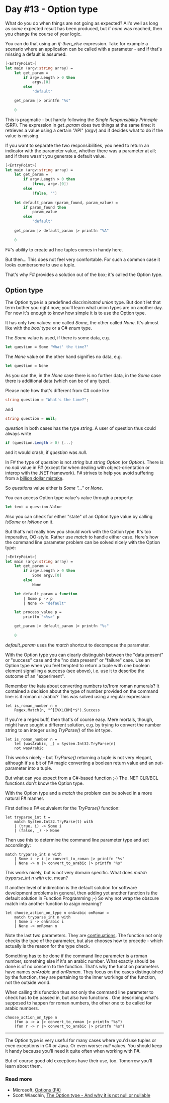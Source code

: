 # Day #13 - Option type
What do you do when things are not going as expected? All's well as long as _some_ expected result has been produced, but if _none_ was reached, then you change the course of your logic.

You can do that using an _if-then_else_ expression. Take for example a scenario where an application can be called with a parameter - and if that's missing a default is assumed.

```fsharp
[<EntryPoint>]
let main (argv:string array) = 
    let get_param = 
        if argv.Length > 0 then
            argv.[0]
        else
            "default"

    get_param |> printfn "%s"
    
    0
```

This is pragmatic - but hardly following the _Single Responsibility Principle_ (SRP). The expression in _get_param_ does two things at the same time: it retrieves a value using a certain "API" (_argv_) and if decides what to do if the value is missing.

If you want to separate the two responsibilities, you need to return an indicator with the parameter value, whether there was a parameter at all; and if there wasn't you generate a default value.

```fsharp
[<EntryPoint>]
let main (argv:string array) = 
    let get_param =
        if argv.Length > 0 then
            (true, argv.[0])
        else
            (false, "")
    
    let default_param (param_found, param_value) =
        if param_found then
            param_value
        else
            "default"
    
    get_param |> default_param |> printfn "%A"
    
    0
```

F#'s ability to create ad hoc tuples comes in handy here.

But then... This does not feel very comfortable. For such a common case it looks cumbersome to use a tuple.

That's why F# provides a solution out of the box; it's called the Option type.

## Option type
The Option type is a predefined _discriminated union_ type. But don't let that term bother you right now; you'll learn what union types are on another day. For now it's enough to know how simple it is to use the Option type.

It has only two values: one called _Some_, the other called _None_. It's almost like with the _bool_ type or a C# _enum_ type.

The _Some_ value is used, if there is some data, e.g.

```fsharp
let question = Some "What' the time?"
```

The _None_ value on the other hand signifies no data, e.g.

```fsharp
let question = None
```

As you can the, in the _None_ case there is no further data, in the _Some_ case there is additional data (which can be of any type).

Please note how that's different from C# code like

```csharp
string question = "What's the time?";
```

and

```csharp
string question = null;
```

_question_ in both cases has the type _string_. A user of question thus could always write

```csharp
if (question.Length > 0) {...}
```

and it would crash, if _question_ was _null_.

In F# the type of _question_ is not _string_ but _string Option_ (or _Option<string>_). There is no _null_ value in F# (except for when dealing with object-orientation or interop with the .NET framework). F# strives to help you avoid suffering from a [billion dollar mistake](http://www.infoq.com/presentations/Null-References-The-Billion-Dollar-Mistake-Tony-Hoare).

So _questions_ value either is _Some "..."_ or _None_.

You can access Option type value's value through a property:

```fsharp
let text = question.Value
```

Also you can check for either "state" of an Option type value by calling _IsSome_ or _IsNone_ on it.

But that's not really how you should work with the Option type. It's too imperative, OO-style. Rather use _match_ to handle either case. Here's how the command line parameter problem can be solved nicely with the Option type:

```fsharp
[<EntryPoint>]
let main (argv:string array) = 
    let get_param =
        if argv.Length > 0 then
            Some argv.[0]
        else
            None

    let default_param = function
        | Some p -> p
        | None -> "default"

    let process_value p =
        printfn "<%s>" p

    get_param |> default_param |> printfn "%s"
    
    0
```

_default_param_ uses the _match_ shortcut to decompose the parameter.

With the Option type you can clearly distinguish between the "data present" or "success" case and the "no data present" or "failure" case. Use an Option type when you feel tempted to return a tuple with one boolean element signalling a success (see above), i.e. use it to describe the outcome of an "experiment".

Remember the kata about converting numbers to/from roman numerals? It contained a decision about the type of number provided on the command line: is it roman or arabic? This was solved using a regular expression:

```
let is_roman_number n =
	Regex.Match(n, "^[IVXLCDM]*$").Success
```

If you're a regex buff, then that's of course easy. Mere mortals, though, might have sought a different solution, e.g. by trying to convert the number string to an integer using _TryParse()_ of the _int_ type.

```
let is_roman_number n =
    let (wasArabic, _) = System.Int32.TryParse(n)
    not wasArabic
```

This works nicely - but _TryParse()_ returning a tuple is not very elegant, although it's a bit of F# magic converting a boolean return value and an _out_-parameter into a tuple.

But what can you expect from a C#-based function ;-) The .NET CLR/BCL functions don't know the Option type.

With the Option type and a _match_ the problem can be solved in a more natural F# manner.

First define a F# equivalent for the _TryParse()_ function:

```
let tryparse_int t =
    match System.Int32.TryParse(t) with
    | (true, i) -> Some i
    | (false, _) -> None
```

Then use this to determine the command line parameter type and act accordingly:

```
match tryparse_int n with
    | Some i -> i |> convert_to_roman |> printfn "%s"
    | None -> n |> convert_to_arabic |> printfn "%s"
```

This works nicely, but is not very domain specific. What does _match tryparse_int n with_ etc. mean?

If another level of indirection is the default solution for software development problems in general, then adding yet another function is the default solution in Function Programming ;-) So why not wrap the obscure match into another function to asign meaning?

```
let choose_action_on_type n onArabic onRoman =
    match tryparse_int n with
    | Some i -> onArabic i
    | None -> onRoman n
```

Note the last two parameters. They are [continuations](https://en.wikipedia.org/wiki/Continuation-passing_style). The function not only checks the type of the parameter, but also chooses how to procede - which actually is the reason for the type check.

Something has to be done if the command line parameter is a roman number, something else if it's an arabic number. What exactly should be done is of no concern to the function. That's why the function parameters have names _onArabic_ and _onRoman_. They focus on the cases distinguished by the function, they are pertaining to the inner workings of the function, not the outside world.

When calling this function thus not only the command line parameter to check has to be passed in, but also two functions . One describing what's supposed to happen for roman numbers, the other one to be called for arabic numbers.

```
choose_action_on_type n
    (fun a -> a |> convert_to_roman |> printfn "%s")
    (fun r -> r |> convert_to_arabic |> printfn "%s")
```
***
The Option type is very useful for many cases where you'd use tuples or even exceptions in C# or Java. Or even worse: _null_ values. You should keep it handy because you'll need it quite often when working with F#.

But of course good old exceptions have their use, too. Tomorrow you'll learn about them.

### Read more
* Microsoft, [Options (F#)](https://msdn.microsoft.com/en-us/library/dd233245.aspx)
* Scott Wlaschin, [The Option type - And why it is not null or nullable](http://fsharpforfunandprofit.com/posts/the-option-type/)


